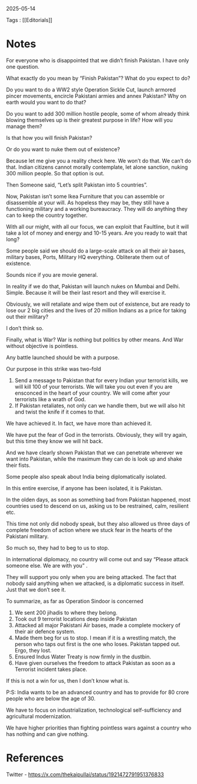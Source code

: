 2025-05-14

Tags : [[Editorials]]

# Notes

For everyone who is disappointed that we didn’t finish Pakistan. I have only one question.

What exactly do you mean by “Finish Pakistan”? What do you expect to do?

Do you want to do a WW2 style Operation Sickle Cut, launch armored pincer movements, encircle Pakistani armies and annex Pakistan? Why on earth would you want to do that?

Do you want to add 300 million hostile people, some of whom already think blowing themselves up is their greatest purpose in life?  How will you manage them?

Is that how you will finish Pakistan?

Or do you want to nuke them out of existence?

Because let me give you a reality check here. We won’t do that. We can’t do that. Indian citizens cannot morally contemplate, let alone sanction, nuking 300 million people. So that option is out.

Then Someone said, “Let’s split Pakistan into 5 countries”.

Now, Pakistan isn’t some Ikea Furniture that you can assemble or disassemble at your will. As hopeless they may be, they still have a functioning military and a working bureaucracy. They will do anything they can to keep the country together.

With all our might, with all our focus, we can exploit that Faultline, but it will take a lot of money and energy and 10-15 years. Are you ready to wait that long?

Some people said we should do a large-scale attack on all their air bases, military bases, Ports, Military HQ everything. Obliterate them out of existence.

Sounds nice if you are movie general.

In reality if we do that, Pakistan will launch nukes on Mumbai and Delhi. Simple. Because it will be their last resort and they will exercise it.

Obviously, we will retaliate and wipe them out of existence, but are ready to lose our 2 big cities and the lives of 20 million Indians as a price for taking out their military?

I don’t think so.

Finally, what is War? War is nothing but politics by other means. And War without objective is pointless.

Any battle launched should be with a purpose.

Our purpose in this strike was two-fold

1. Send a message to Pakistan that for every Indian your terrorist kills, we will kill 100 of your terrorists. We will take you out even if you are ensconced in the heart of your country. We will come after your terrorists like a wrath of God.
2. If Pakistan retaliates, not only can we handle them, but we will also hit and twist the knife if it comes to that.

We have achieved it. In fact, we have more than achieved it.

We have put the fear of God in the terrorists. Obviously, they will try again, but this time they know we will hit back.

And we have clearly shown Pakistan that we can penetrate wherever we want into Pakistan, while the maximum they can do is look up and shake their fists.

Some people also speak about India being diplomatically isolated.

In this entire exercise, if anyone has been isolated, it is Pakistan.

In the olden days, as soon as something bad from Pakistan happened, most countries used to descend on us, asking us to be restrained, calm, resilient etc.

This time not only did nobody speak, but they also allowed us three days of complete freedom of action where we stuck fear in the hearts of the Pakistani military.

So much so, they had to beg to us to stop.

In international diplomacy, no country will come out and say “Please attack someone else. We are with you” .

They will support you only when you are being attacked. The fact that nobody said anything when we attacked, is a diplomatic success in itself. Just that we don’t see it.

To summarize, as far as Operation Sindoor is concerned

1. We sent 200 jihadis to where they belong.
2. Took out 9 terrorist locations deep inside Pakistan
3. Attacked all major Pakistani Air bases, made a complete mockery of their air defence system.
4. Made them beg for us to stop. I mean if it is a wrestling match, the person who taps out first is the one who loses. Pakistan tapped out. Ergo, they lost.
5. Ensured Indus Water Treaty is now firmly in the dustbin.
6. Have given ourselves the freedom to attack Pakistan as soon as a Terrorist incident takes place.

If this is not a win for us, then I don’t know what is.

P:S: India wants to be an advanced country and has to provide for 80 crore people who are below the age of 30.

We have to focus on industrialization, technological self-sufficiency and agricultural modernization.

We have higher priorities than fighting pointless wars against a country who has nothing and can give nothing.


# References

Twitter - https://x.com/thekaipullai/status/1921472791951376833
